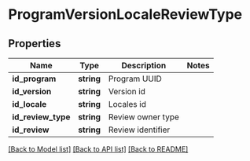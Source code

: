 # ProgramVersionLocaleReviewType

## Properties
Name | Type | Description | Notes
------------ | ------------- | ------------- | -------------
**id_program** | **string** | Program UUID | 
**id_version** | **string** | Version id | 
**id_locale** | **string** | Locales id | 
**id_review_type** | **string** | Review owner type | 
**id_review** | **string** | Review identifier | 

[[Back to Model list]](../README.md#documentation-for-models) [[Back to API list]](../README.md#documentation-for-api-endpoints) [[Back to README]](../README.md)


